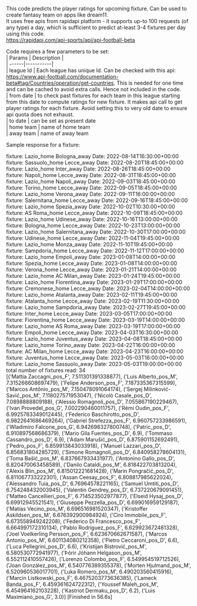 This code predicts the player ratings for upcoming fixture. Can be used to create fantasy team on apps like dream11.  
It uses free apis from rapidapi platform - it supports up-to 100 requests (of any type) a day, which is sufficient to predict at-least 3-4 fixtures per day using this code.  
https://rapidapi.com/api-sports/api/api-football-beta  

Code requires a few parameters to be set:  
| Params | Description |  
| ------|-----------|  
| league Id | Each league has unique Id. Can be checked with this api: https://www.api-football.com/documentation-beta#tag/Countries/operation/get-countries. This is needed for one time and can be cached to avoid extra calls. Hence not included in the code.  
| from date | to check past fixtures for each team in this league starting from this date to compute ratings for new fixture. It makes api call to get player ratings for each fixture. Avoid setting this to very old date to ensure api quota does not exhaust.    
| to date | can be set as present date  
| home team | name of home team  
| away team | name of away team 

Sample response for a fixture:  

fixture:  Lazio_home   Bologna_away  Date:  2022-08-14T16:30:00+00:00  
fixture:  Sassuolo_home   Lecce_away  Date:  2022-08-20T18:45:00+00:00  
fixture:  Lazio_home   Inter_away  Date:  2022-08-26T18:45:00+00:00  
fixture:  Napoli_home   Lecce_away  Date:  2022-08-31T18:45:00+00:00  
fixture:  Lazio_home   Napoli_away  Date:  2022-09-03T18:45:00+00:00  
fixture:  Torino_home   Lecce_away  Date:  2022-09-05T18:45:00+00:00  
fixture:  Lazio_home   Verona_away  Date:  2022-09-11T16:00:00+00:00  
fixture:  Salernitana_home   Lecce_away  Date:  2022-09-16T18:45:00+00:00  
fixture:  Lazio_home   Spezia_away  Date:  2022-10-02T10:30:00+00:00  
fixture:  AS Roma_home   Lecce_away  Date:  2022-10-09T18:45:00+00:00  
fixture:  Lazio_home   Udinese_away  Date:  2022-10-16T13:00:00+00:00  
fixture:  Bologna_home   Lecce_away  Date:  2022-10-23T13:00:00+00:00  
fixture:  Lazio_home   Salernitana_away  Date:  2022-10-30T17:00:00+00:00  
fixture:  Udinese_home   Lecce_away  Date:  2022-11-04T19:45:00+00:00  
fixture:  Lazio_home   Monza_away  Date:  2022-11-10T19:45:00+00:00  
fixture:  Sampdoria_home   Lecce_away  Date:  2022-11-12T17:00:00+00:00  
fixture:  Lazio_home   Empoli_away  Date:  2023-01-08T14:00:00+00:00  
fixture:  Spezia_home   Lecce_away  Date:  2023-01-08T14:00:00+00:00  
fixture:  Verona_home   Lecce_away  Date:  2023-01-21T14:00:00+00:00  
fixture:  Lazio_home   AC Milan_away  Date:  2023-01-24T19:45:00+00:00  
fixture:  Lazio_home   Fiorentina_away  Date:  2023-01-29T17:00:00+00:00  
fixture:  Cremonese_home   Lecce_away  Date:  2023-02-04T14:00:00+00:00  
fixture:  Lazio_home   Atalanta_away  Date:  2023-02-11T19:45:00+00:00  
fixture:  Atalanta_home   Lecce_away  Date:  2023-02-19T11:30:00+00:00  
fixture:  Lazio_home   Sampdoria_away  Date:  2023-02-27T19:45:00+00:00  
fixture:  Inter_home   Lecce_away  Date:  2023-03-05T17:00:00+00:00  
fixture:  Fiorentina_home   Lecce_away  Date:  2023-03-19T14:00:00+00:00  
fixture:  Lazio_home   AS Roma_away  Date:  2023-03-19T17:00:00+00:00  
fixture:  Empoli_home   Lecce_away  Date:  2023-04-03T16:30:00+00:00  
fixture:  Lazio_home   Juventus_away  Date:  2023-04-08T18:45:00+00:00  
fixture:  Lazio_home   Torino_away  Date:  2023-04-22T16:00:00+00:00  
fixture:  AC Milan_home   Lecce_away  Date:  2023-04-23T16:00:00+00:00  
fixture:  Juventus_home   Lecce_away  Date:  2023-05-03T16:00:00+00:00  
fixture:  Lazio_home   Sassuolo_away  Date:  2023-05-03T19:00:00+00:00  
total number of fixtures read:  34  
[('Mattia Zaccagni_pos_F', 7.511301391338877), ('Luis Alberto_pos_M', 7.315266608697479), ('Felipe Anderson_pos_F', 7.187335367315599), ('Marcos Antônio_pos_M', 7.150478091064174), ('Sergej Milinković-Savić_pos_M', 7.118027571953047), ('Nicolò Casale_pos_D', 7.0898888809188), ('Alessio Romagnoli_pos_D', 7.055867190229467), ('Ivan Provedel_pos_G', 7.002290460011757), ('Rémi Oudin_pos_F', 6.9925783349012445), ('Federico Baschirotto_pos_D', 6.9822641686469264), ('Gabriel Strefezza_pos_F', 6.960757233986591), ('Wladimiro Falcone_pos_G', 6.942698327800748), ('Patric_pos_D', 6.910897568686379), ('Mario Gila Fuentes_pos_D', 6.9), ('Tommaso Cassandro_pos_D', 6.9), ('Adam Marušić_pos_D', 6.875901152692491), ('Pedro_pos_F', 6.859913843033918), ('Manuel Lazzari_pos_D', 6.856831804285729), ('Simone Romagnoli_pos_D', 6.840958278604131), ('Toma Bašić_pos_M', 6.837667933431977), ('Antonino Gallo_pos_D', 6.820470063458589), ('Danilo Cataldi_pos_M', 6.818422703813204), ('Alexis Blin_pos_M', 6.815012221681428), ('Marin Pongračić_pos_D', 6.811067733222301), ('Assan Ceesay_pos_F', 6.808817985622024), ('Alessandro Tuia_pos_D', 6.76964578221165), ('Samuel Umtiti_pos_D', 6.754248432003945), ('Valentin Gendrey_pos_D', 6.737220679091451), ('Matteo Cancellieri_pos_F', 6.714523502977877), ('Elseid Hysaj_pos_D', 6.69912945521541), ('Giuseppe Pezzella_pos_D', 6.699016959129187), ('Matías Vecino_pos_M', 6.696516981520347), ('Kristoffer Askildsen_pos_M', 6.676392900984924), ('Ciro Immobile_pos_F', 6.673558949242208), ('Federico Di Francesco_pos_F', 6.664997172310134), ('Pablo Rodríguez_pos_F', 6.629923672481328), ('Joel Voelkerling Persson_pos_F', 6.623670662671587), ('Marcos Antonio_pos_M', 6.601134080212358), ('Pietro Ceccaroni_pos_D', 6.6), ('Luca Pellegrini_pos_D', 6.6), ('Kristijan Bistrović_pos_M', 6.580530772941977), ('Þórir Jóhann Helgason_pos_M', 6.552112410557426), ('Lorenzo Colombo_pos_F', 6.549954519712526), ('Joan González_pos_M', 6.540776389355378), ('Morten Hjulmand_pos_M', 6.520960536017701), ('Luka Romero_pos_M', 6.490203560415916), ('Marcin Listkowski_pos_F', 6.4675203773636385), ('Lameck Banda_pos_F', 6.459361624722312), ('Youssef Maleh_pos_M', 6.454964162103228), ('Kastriot Dermaku_pos_D', 6.2), ('Luis Maximiano_pos_G', 3.0)]
[Finished in 56.6s]  


